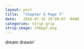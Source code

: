 ```yaml
---
layout: post
title:  "Chapter 6 Page 7"
date:   2016-07-16 19:00:07 -0400
categories: strip grip
strip-image: ch6pg7.png
---
```

dream drawin'  
